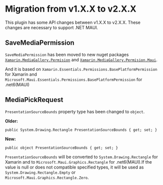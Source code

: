 # Migration from v1.X.X to v2.X.X

This plugin has some API changes between v1.X.X to v2.X.X. These changes are necessary to support .NET MAUI.

## SaveMediaPermission

`SaveMediaPermission` has been moved to new nuget packages [`Xamarin.MediaGallery.Permision`](https://www.nuget.org/packages/Xamarin.MediaGallery.Permision) and [`Xamarin.MediaGallery.Permision.Maui`](https://www.nuget.org/packages/Xamarin.MediaGallery.Permision.Maui).

And it is based on `Xamarin.Essentials.Permissions.BasePlatformPermission` for Xamarin and `Microsoft.Maui.Essentials.Permissions.BasePlatformPermission` for .net6(MAUI)

## MediaPickRequest

`PresentationSourceBounds` property type has been changed to `object`.

**Older:**

```cssharp
public System.Drawing.Rectangle PresentationSourceBounds { get; set; }
```

**New:**

```cssharp
public object PresentationSourceBounds { get; set; }
```

`PresentationSourceBounds` will be converted to `System.Drawing.Rectangle` for Xamarin and to `Microsoft.Maui.Graphics.Rectangle` for .net6(MAUI).If the value is null or does not compatible specified types, it will be used as `System.Drawing.Rectangle.Empty` or `Microsoft.Maui.Graphics.Rectangle.Zero`.
